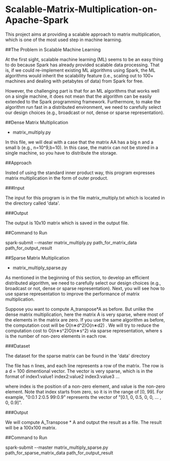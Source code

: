 # Scalable-Matrix-Multiplication-on-Apache-Spark
This project aims at providing a scalable approach to matrix multiplication, which is one of the most used step in machine learning.

##The Problem in Scalable Machine Learning

At the first sight, scalable machine learning (ML) seems to be an easy thing to do because Spark has already provided scalable data processing. That is, if we could re-implement existing ML algorithms using Spark, the ML algorithms would inherit the scalability feature (i.e., scaling out to 100+ machines and dealing with petabytes of data) from Spark for free.

However, the challenging part is that for an ML algorithms that works well on a single machine, it does not mean that the algorithm can be easily extended to the Spark programming framework. Furthermore, to make the algorithm run fast in a distributed environment, we need to carefully select our design choices (e.g., broadcast or not, dense or sparse representation).

##Dense Matrix Multiplication

* matrix_multiply.py

In this file, we will deal with a case that the matrix  AA  has a big  n  and a small  b  (e.g.,  n=10^9,b=10). In this case, the matrix can not be stored in a single machine, so you have to distribute the storage.

##Approach

Insted of using the standard inner product way, this program expresses matrix multiplication in the form of outer product.

###Input

The input for this program is in the file matrix_multiply.txt which is located in the directory called 'data'.

###Output

The output is 10x10 matrix which is saved in the output file.

##Command to Run

spark-submit --master <MASTER> matrix_multiply.py path_for_matrix_data path_for_output_result


##Sparse Matrix Multiplication

* matrix_multiply_sparse.py

As mentioned in the beginning of this section, to develop an efficient distributed algorithm, we need to carefully select our design choices (e.g., broadcast or not, dense or sparse representation). Next, you will see how to use sparse representation to improve the performance of matrix multiplication.


Suppose you want to compute  A_transpose*A  as before. But unlike the dense matrix multiplication, here the matrix  A  is very sparse, where most of the elements in the matrix are zero. If you use the same algorithm as before, the computation cost will be  O(n∗d^2)O(n∗d2) . We will try to reduce the computation cost to  O(n∗s^2)O(n∗s^2)  via sparse representation, where  s  is the number of non-zero elements in each row.

###Dataset

The dataset for the sparse matrix can be found in the 'data' directory

The file has  n  lines, and each line represents a row of the matrix. The row is a d = 100 dimentional vector. The vector is very sparse, which is in the format of
index1:value1 index2:value2 index3:value3 ...

where index is the position of a non-zero element, and value is the non-zero element. Note that index starts from zero, so it is in the range of [0, 99]. For example, "0:0.1 2:0.5 99:0.9" represents the vector of "[0.1, 0, 0.5, 0, 0, ... , 0, 0.9]".

###Output

We will compute A_Transpose * A and output the result as a file. The result will be a 100x100 matrix.

##Command to Run

spark-submit --master <MASTER> matrix_multiply_sparse.py path_for_sparse_matrix_data path_for_output_result
